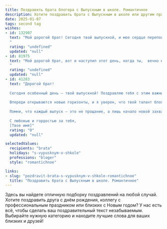 ```yaml
---
title: Поздравить брата блогера с Выпускным в школе. Романтичное
description: Хотите поздравить брата с Выпускным в школе или другим праздником? Наш ИИ создаст незабываемое поздравление, а вы обязательно выделитесь среди других.  
date: 2025-01-07
tags: second tag
wishes:
- id: 132907
  text: "Мой дорогой брат! Сегодня твой выпускной, и мое сердце переполняется гордостью и нежностью.  Ты всегда был для меня примером, а теперь, ступая на порог взрослой жизни,  ты  становишься настоящим героем своей собственной истории.  Пусть твой путь блогера будет полон ярких красок, вдохновения и  миллионов преданных читателей.  Знай,  что  где бы ты ни был,  я всегда буду рядом,  поддерживая  тебя,  как  надежный  друг  и  близкий  человек.  Счастья тебе,  любви и  великих  достижений!
  "
  rating: "undefined"
  updated: "null"
- id: 81975
  text: "Мой дорогой брат, вот и наступил этот день, когда ты,  вечно юный и озорной,  с гордостью  шагаешь  в новую  жизнь,  полную  творческих  планов  и  безудержного  огня  творчества.  Пусть твоя душа  всегда  горит  ярко,  а  твои  видео  будут  покорять  сердца  миллионов.  С  выпуском,  мой  любимый  блогер!
  "
  rating: "undefined"
  updated: "null"
- id: 41283
  text: "Дорогой брат!
  
  Сегодня особенный день — твой выпускной! Поздравляю тебя с этим важным этапом в жизни. Ты старался, верил в свои силы и достиг своих целей.
  
  Впереди открываются новые горизонты, и я уверен, что твой талант блогера раскроется в полную силу. Твоя креативность и искренность завоюют сердца тысяч поклонников. Не бойся мечтать и следовать своим желаниям, ведь мир ждет твоих идей и уникального взгляда на жизнь.
  
  Помни, что каждый выпуск — это не прощание, а лишь начало новой захватывающей истории. Желаю тебе смелости и вдохновения на этом пути. Пусть каждый день приносит новые возможности, а вокруг всегда будут верные друзья.
  
  С любовью и гордостью за тебя,
  [Твое имя]"
  rating: "0"
  updated: "null"

selectedValues:
  recipients: "brata"
  holidays: "s-vypusknym-v-shkole"
  professions: "bloger"
  style: "romantichnoe"

links:
- slug: "pozdravit-brata-s-vypusknym-v-shkole-romantichnoe"
  title: "Поздравить брата с Выпускным в школе. Романтичное"
---
```


Здесь вы найдете отличную подборку поздравлений на любой случай. 
Хотите поздравить друга с днём рождения, коллегу с профессиональным праздником или близких с Новым годом? У нас есть всё, чтобы сделать ваш поздравительный текст незабываемым. Выбирайте нужную категорию и находите лучшие слова для ваших близких и друзей!
